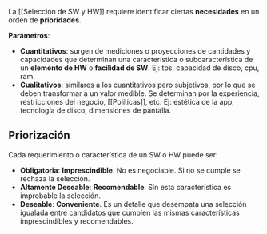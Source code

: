 La [[Selección de SW y HW]] requiere identificar ciertas **necesidades** en un orden de **prioridades**.

**Parámetros**:
- **Cuantitativos**: surgen de mediciones o proyecciones de cantidades y capacidades que determinan una característica o subcaracterística de un **elemento de HW** o **facilidad de SW**. Ej: tps, capacidad de disco, cpu, ram.
- **Cualitativos**: similares a los cuantitativos pero subjetivos, por lo que se deben transformar a un valor medible. Se determinan por la experiencia, restricciones del negocio, [[Políticas]], etc. Ej: estética de la app, tecnología de disco, dimensiones de pantalla.

## Priorización

Cada requerimiento o característica de un SW o HW puede ser:
- **Obligatoria**: **Imprescindible**. No es negociable. Si no se cumple se rechaza la selección.
- **Altamente Deseable**: **Recomendable**. Sin esta característica es improbable la selección.
- **Deseable**: **Conveniente**. Es un detalle que desempata una selección igualada entre candidatos que cumplen las mismas características imprescindibles y recomendables.

